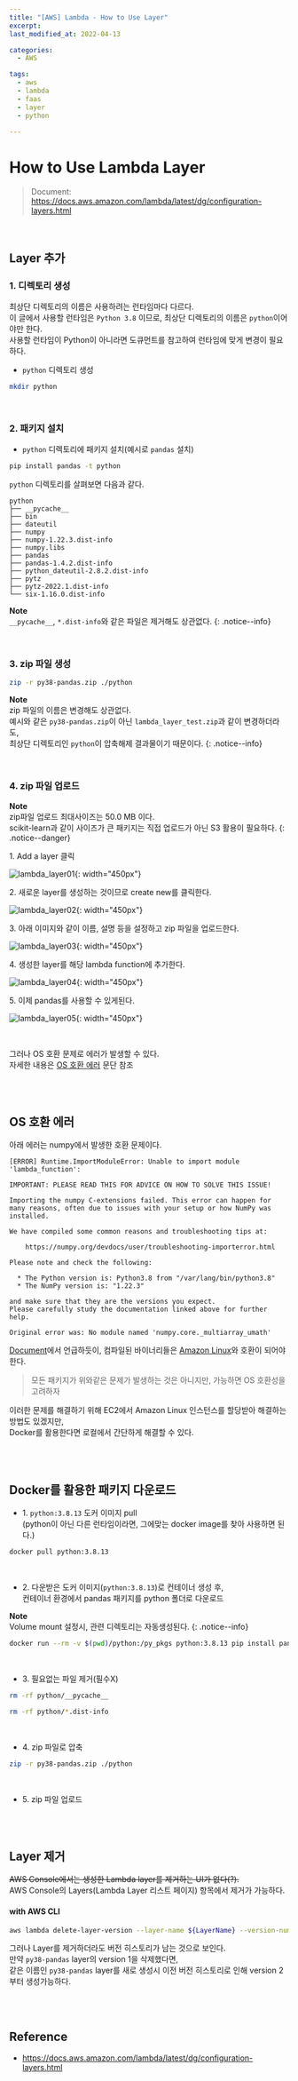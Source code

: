 ```yaml
---
title: "[AWS] Lambda - How to Use Layer"
excerpt: 
last_modified_at: 2022-04-13

categories:
  - AWS

tags:
  - aws
  - lambda
  - faas
  - layer
  - python

---
```


# How to Use Lambda Layer

> Document: <https://docs.aws.amazon.com/lambda/latest/dg/configuration-layers.html>

<br>

## Layer 추가

### 1\. 디렉토리 생성

최상단 디렉토리의 이름은 사용하려는 런타임마다 다르다.  
이 글에서 사용할 런타임은 `Python 3.8` 이므로, 최상단 디렉토리의 이름은 `python`이어야만 한다.  
사용할 런타임이 Python이 아니라면 도큐먼트를 참고하여 런타임에 맞게 변경이 필요하다.

- `python` 디렉토리 생성

```bash
mkdir python
```

<br>

### 2\. 패키지 설치

- `python` 디렉토리에 패키지 설치(예시로 `pandas` 설치)

```bash
pip install pandas -t python
```
`python` 디렉토리를 살펴보면 다음과 같다.
```
python
├── __pycache__
├── bin
├── dateutil
├── numpy
├── numpy-1.22.3.dist-info
├── numpy.libs
├── pandas
├── pandas-1.4.2.dist-info
├── python_dateutil-2.8.2.dist-info
├── pytz
├── pytz-2022.1.dist-info
└── six-1.16.0.dist-info
```

**Note**  
`__pycache__`, `*.dist-info`와 같은 파일은 제거해도 상관없다.
{: .notice--info}

<br>

### 3\. zip 파일 생성

```bash
zip -r py38-pandas.zip ./python
```

**Note**  
zip 파일의 이름은 변경해도 상관없다.  
예시와 같은 `py38-pandas.zip`이 아닌 `lambda_layer_test.zip`과 같이 변경하더라도,  
최상단 디렉토리인 `python`이 압축해제 결과물이기 때문이다.
{: .notice--info}

<br>

### 4\. zip 파일 업로드

**Note**  
zip파일 업로드 최대사이즈는 50.0 MB 이다.  
scikit-learn과 같이 사이즈가 큰 패키지는 직접 업로드가 아닌 S3 활용이 필요하다.
{: .notice--danger}

1\. Add a layer 클릭

![lambda_layer01](https://github.com/DevBruce/DevBruce.github.io/blob/master/_posts/AWS/images/aws-10-lambda_layer01.png?raw=true){: width="450px"}

2\. 새로운 layer를 생성하는 것이므로 create new를 클릭한다.

![lambda_layer02](https://github.com/DevBruce/DevBruce.github.io/blob/master/_posts/AWS/images/aws-10-lambda_layer02.png?raw=true){: width="450px"}

3\. 아래 이미지와 같이 이름, 설명 등을 설정하고 zip 파일을 업로드한다.

![lambda_layer03](https://github.com/DevBruce/DevBruce.github.io/blob/master/_posts/AWS/images/aws-10-lambda_layer03.png?raw=true){: width="450px"}

4\. 생성한 layer를 해당 lambda function에 추가한다.

![lambda_layer04](https://github.com/DevBruce/DevBruce.github.io/blob/master/_posts/AWS/images/aws-10-lambda_layer04.png?raw=true){: width="450px"}

5\. 이제 pandas를 사용할 수 있게된다.

![lambda_layer05](https://github.com/DevBruce/DevBruce.github.io/blob/master/_posts/AWS/images/aws-10-lambda_layer05.png?raw=true){: width="450px"}

<br>

그러나 OS 호환 문제로 에러가 발생할 수 있다.  
자세한 내용은 [OS 호환 에러](./#os-호환-에러) 문단 참조

<br><br>

## OS 호환 에러

아래 에러는 numpy에서 발생한 호환 문제이다.

```
[ERROR] Runtime.ImportModuleError: Unable to import module 'lambda_function': 

IMPORTANT: PLEASE READ THIS FOR ADVICE ON HOW TO SOLVE THIS ISSUE!

Importing the numpy C-extensions failed. This error can happen for
many reasons, often due to issues with your setup or how NumPy was
installed.

We have compiled some common reasons and troubleshooting tips at:

    https://numpy.org/devdocs/user/troubleshooting-importerror.html

Please note and check the following:

  * The Python version is: Python3.8 from "/var/lang/bin/python3.8"
  * The NumPy version is: "1.22.3"

and make sure that they are the versions you expect.
Please carefully study the documentation linked above for further help.

Original error was: No module named 'numpy.core._multiarray_umath'
```

[Document](https://docs.aws.amazon.com/lambda/latest/dg/configuration-layers.html)에서 언급하듯이,
컴파일된 바이너리들은 [Amazon Linux](https://docs.aws.amazon.com/lambda/latest/dg/lambda-runtimes.html)와 호환이 되어야한다.  

> 모든 패키지가 위와같은 문제가 발생하는 것은 아니지만, 가능하면 OS 호환성을 고려하자

이러한 문제를 해결하기 위해 EC2에서 Amazon Linux 인스턴스를 할당받아 해결하는 방법도 있겠지만,  
Docker를 활용한다면 로컬에서 간단하게 해결할 수 있다.

<br><br>

## Docker를 활용한 패키지 다운로드

- 1\. `python:3.8.13` 도커 이미지 pull  
(python이 아닌 다른 런타임이라면, 그에맞는 docker image를 찾아 사용하면 된다.)

```bash
docker pull python:3.8.13
```

<br>

- 2\. 다운받은 도커 이미지(`python:3.8.13`)로 컨테이너 생성 후,  
컨테이너 환경에서 pandas 패키지를 python 폴더로 다운로드  

**Note**  
Volume mount 설정시, 관련 디렉토리는 자동생성된다.
{: .notice--info}

```bash
docker run --rm -v $(pwd)/python:/py_pkgs python:3.8.13 pip install pandas -t py_pkgs
```

<br>

- 3\. 필요없는 파일 제거(필수X)

```bash
rm -rf python/__pycache__
```

```bash
rm -rf python/*.dist-info
```

<br>

- 4\. zip 파일로 압축

```bash
zip -r py38-pandas.zip ./python
```

<br>

- 5\. zip 파일 업로드

<br><br>

## Layer 제거

~~AWS Console에서는 생성한 Lambda layer를 제거하는 UI가 없다(?).~~  
AWS Console의 Layers(Lambda Layer 리스트 페이지) 항목에서 제거가 가능하다.  

#### with AWS CLI

```bash
aws lambda delete-layer-version --layer-name ${LayerName} --version-number ${Version}
```

그러나 Layer를 제거하더라도 버전 히스토리가 남는 것으로 보인다.  
만약 `py38-pandas` layer의 version 1을 삭제했다면,  
같은 이름인 `py38-pandas` layer를 새로 생성시 이전 버전 히스토리로 인해 version 2부터 생성가능하다.

<br><br>

## Reference

- <https://docs.aws.amazon.com/lambda/latest/dg/configuration-layers.html>
